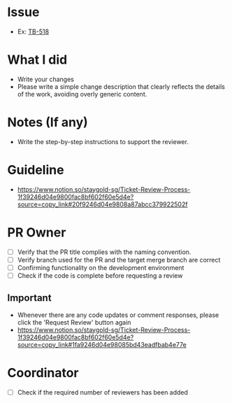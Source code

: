 # Issue
- Ex: [TB-518](https://sg-webdev.backlog.com/view/TB-518)

# What I did
- Write your changes
- Please write a simple change description that clearly reflects the details of the work, avoiding overly generic content.

# Notes (If any)
- Write the step-by-step instructions to support the reviewer.

# Guideline
- https://www.notion.so/staygold-sg/Ticket-Review-Process-1f39246d04e9800fac8bf602f60e5d4e?source=copy_link#20f9246d04e9808a87abcc379922502f

# PR Owner
- [ ] Verify that the PR title complies with the naming convention.
- [ ] Verify branch used for the PR and the target merge branch are correct
- [ ] Confirming functionality on the development environment
- [ ] Check if the code is complete before requesting a review

## **Important**
- Whenever there are any code updates or comment responses, please click the 'Request Review' button again
- https://www.notion.so/staygold-sg/Ticket-Review-Process-1f39246d04e9800fac8bf602f60e5d4e?source=copy_link#1fa9246d04e98085bd43eadfbab4e77e

# Coordinator
- [ ] Check if the required number of reviewers has been added
